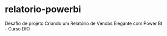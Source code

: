 # relatorio-powerbi
Desafio de projeto Criando um Relatório de Vendas Elegante com Power BI - Curso DIO
